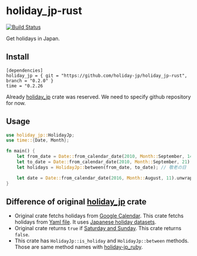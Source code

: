 # holiday_jp-rust

[![Build Status](https://travis-ci.org/holiday-jp/holiday_jp-rust.svg?branch=master)](https://travis-ci.org/holiday-jp/holiday_jp-rust)

Get holidays in Japan.


## Install

```
[dependencies]
holiday_jp = { git = "https://github.com/holiday-jp/holiday_jp-rust", branch = "0.2.0" }
time = "0.2.26
```

Already [holiday_jp](https://lib.rs/crates/holiday_jp) crate was reserved.
We need to specify github repository for now.


## Usage

```rust
use holiday_jp::HolidayJp;
use time::{Date, Month};

fn main() {
    let from_date = Date::from_calendar_date(2010, Month::September, 14).unwrap();
    let to_date = Date::from_calendar_date(2010, Month::September, 21).unwrap();
    let holidays = HolidayJp::between(from_date, to_date); // 敬老の日

    let date = Date::from_calendar_date(2016, Month::August, 11).unwrap(); // true
}
```


## Difference of original [holiday_jp](https://lib.rs/crates/holiday_jp) crate

- Original crate fetchs holidays from [Google Calendar](https://github.com/atsushi130/holiday-jp/blob/master/src/holiday_jp/holiday_service.rs#L49-L53). This crate fetchs holidays from [Yaml file](https://github.com/holiday-jp/holiday_jp/blob/master/holidays.yml). It uses [Japanese holiday datasets](https://github.com/holiday-jp/holiday_jp).
- Original crate returns `true` if [Saturday and Sunday](https://github.com/atsushi130/holiday-jp/blob/master/src/holiday_jp/holiday_service.rs#L25-L28). This crate returns `false`.
- This crate has `HolidayJp::is_holiday` and `HolidayJp::between` methods. Those are same method names with [holiday-jp_ruby](https://github.com/holiday-jp/holiday_jp-ruby).
